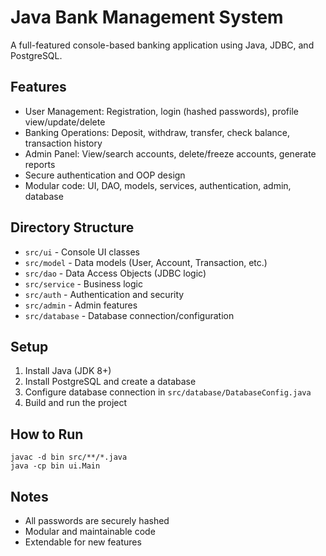 # Java Bank Management System

A full-featured console-based banking application using Java, JDBC, and PostgreSQL.

## Features
- User Management: Registration, login (hashed passwords), profile view/update/delete
- Banking Operations: Deposit, withdraw, transfer, check balance, transaction history
- Admin Panel: View/search accounts, delete/freeze accounts, generate reports
- Secure authentication and OOP design
- Modular code: UI, DAO, models, services, authentication, admin, database

## Directory Structure
- `src/ui` - Console UI classes
- `src/model` - Data models (User, Account, Transaction, etc.)
- `src/dao` - Data Access Objects (JDBC logic)
- `src/service` - Business logic
- `src/auth` - Authentication and security
- `src/admin` - Admin features
- `src/database` - Database connection/configuration

## Setup
1. Install Java (JDK 8+)
2. Install PostgreSQL and create a database
3. Configure database connection in `src/database/DatabaseConfig.java`
4. Build and run the project

## How to Run
```
javac -d bin src/**/*.java
java -cp bin ui.Main
```

## Notes
- All passwords are securely hashed
- Modular and maintainable code
- Extendable for new features
